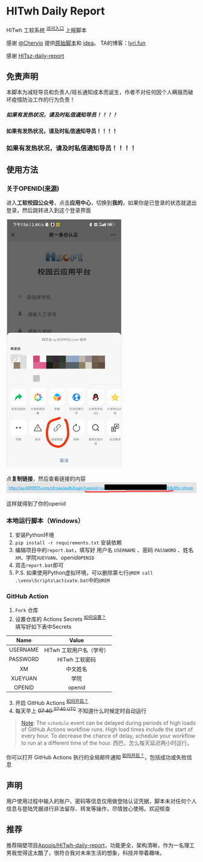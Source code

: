 # HITwh Daily Report

HITwh 工软系统 <sup>[访问入口](http://xy.4009955.com/jktb/)</sup> 上报脚本

感谢 [@Cheryio](https://github.com/Cheryio) 提供[原始脚本](https://github.com/Cheryio/GRXY_autoSign)和 [idea](https://www.lyri.fun/posts/cab45a56/)。
TA的博客：[lyri.fun](https://www.lyri.fun/)

感谢 [HITsz-daily-report](https://github.com/chh13502/HITsz-daily-report)

## 免责声明

本脚本为减轻导员和负责人/班长通知成本而诞生，作者不对任何因个人瞒报而破坏疫情防治工作的行为负责！

##### 如果有发热状况，请及时私信通知导员！！！！
#### 如果有发热状况，请及时私信通知导员！！！！
### 如果有发热状况，请及时私信通知导员！！！！


## 使用方法
### 关于OPENID([来源](https://www.lyri.fun/posts/cab45a56/))
进入**工软校园公众号**，点击**应用中心**，切换到**我的**，如果你是已登录的状态就退出登录，然后跳转进入到这个登录界面

![获取 openid 的步骤 1](./how-to-enable-actions/image/get_openid1.png)

点**复制链接**，然后查看链接的内容
![获取 openid 的步骤 2](./how-to-enable-actions/image/get_openid2.png)

这样就得到了你的openid

### 本地运行脚本（Windows）
1. 安装Python环境
2. `pip install -r requirements.txt` 安装依赖
3. 编辑项目中的`report.bat`，填写好 用户名 `USERNAME` 、密码 `PASSWORD` 、姓名`XM`、学院`XUEYUAN`、openid`OPENID` 
4. 双击`report.bat`即可
5. P.S. 如果使用Python虚拟环境，可以删除第七行`@REM call .\venv\Scripts\activate.bat`中的`@REM `

### GitHub Action
1. `Fork` 仓库
2. 设置仓库的 Actions Secrets <sup>[如何设置？](./how-to-enable-actions/#添加-Secrets)</sup>  
   填写好如下表中Secrets

|   Name   |      Value      |
|:--------:|:---------------:|
| USERNAME | HITwh 工软用户名（学号） |
| PASSWORD |   HITwh 工软密码    |
|    XM    |      中文姓名       |
| XUEYUAN  |       学院        |
|  OPENID  |     openid      |

3. 开启 GitHub Actions <sup>[如何开启？](./how-to-enable-actions/#启用-Actions)</sup>
4. 每天早上 ~~07:40 <sup>07:40 UTC</sup>~~ 不知道什么时候定时自动运行  
> [Note](https://docs.github.com/en/actions/using-workflows/events-that-trigger-workflows#schedule): The `schedule` event can be delayed during periods of high loads of GitHub Actions workflow runs. 
> High load times include the start of every hour. 
> To decrease the chance of delay, schedule your workflow to run at a different time of the hour.
> 西巴，怎么每天延迟两小时运行。

你可以打开 GitHub Actions 执行的全局邮件通知 <sup>[如何开启？](./how-to-enable-actions/#设置邮件提醒)</sup>，包括成功或失败信息

## 声明
用户使用过程中输入的账户、密码等信息仅用做登陆认证凭据，脚本未对任何个人信息与登陆凭据进行非法留存、转发等操作，尽情放心使用。欢迎核查

## 推荐
推荐隔壁项目[Apoois/HITwh-daily-report](https://github.com/Apoois/HITwh-daily-report)，功能更全，架构清晰，作为一名理工男我觉得这太酷了，很符合我对未来生活的想象，科技并带着趣味。